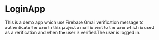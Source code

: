 # LoginApp
This is a demo app which use Firebase Gmail verification message to authenticate the user.In this project a mail is sent to the user which is used as a verification and when the user is verified.The user is logged in.
